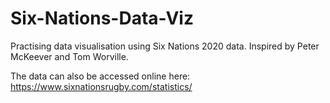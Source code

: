 # Six-Nations-Data-Viz
Practising data visualisation using Six Nations 2020 data. Inspired by Peter McKeever and Tom Worville.

The data can also be accessed online here: https://www.sixnationsrugby.com/statistics/
